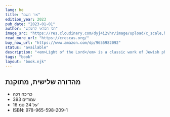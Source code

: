 ```yaml
---
lang: he
title: "אור השם"
edition_year: 2023
pub_date: "2023-01-01"
author: "רבי חסדאי קרשקש"
image_src: "https://res.cloudinary.com/dyj4i2vhr/image/upload/c_scale,h_1000/v1691748441/IMG20230811125740_arsllh.jpg"
read_more_url: "https://crescas.org/"
buy_now_url: "https://www.amazon.com/dp/9655982092"
status: "available"
description: "<em>Light of the Lord</em> is a classic work of Jewish philosophy written by Hasdai Crescas, a renowned medieval Jewish philosopher, rabbi, and statesman. This new Hebrew edition of the book offers a corrected version of the original text, based on the most authentic manuscript available."
tags: "book"
layout: "book.njk"
---
```

## מהדורה שלישית, מתוקנת

* כריכה רכה
* 393 עמודים
* 16 על 24 סמ'
* ISBN: 978-965-598-209-1
